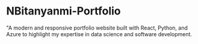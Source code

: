# NBitanyanmi-Portfolio
"A modern and responsive portfolio website built with React, Python, and Azure to highlight my expertise in data science and software development.
